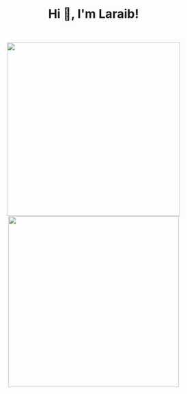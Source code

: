 <h1 align="center">Hi 👋, I'm Laraib!</h1>

<br>

<p align = "center">

  <img src = "https://github-readme-stats.vercel.app/api?username=laraib07&show_icons=true&theme=vue" width = 406>

  <img src = "https://github-readme-stats.vercel.app/api/top-langs/?username=laraib07&theme=vue&layout=compact" width = 400>

</p> 
